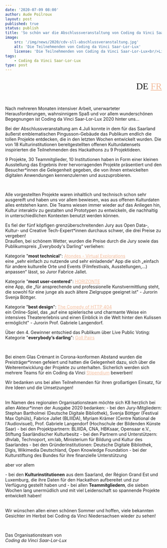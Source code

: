 ```yaml
---
date: '2020-07-09 08:00'
author: Aude Poilroux
layout: post
published: true
status: publish
title: 'So schön war die Abschlussveranstaltung von Coding da Vinci Saar-Lor-Lux'
image:
    src: '/img/news/2020/cdv-sll-abschlussveranstaltung.jpg'
    alt: 'Die Teilnehmenden von Coding da Vinci Saar-Lor-Lux'
    license: 'Die Teilnehmenden von Coding da Vinci Saar-Lor-Lux<br/>Lizenz: <a href="https://creativecommons.org/licenses/by-sa/4.0/deed.de" target="_blank" style="color: #f2bb9b;">CC BY-SA 4.0</a>, Henrik Elburn'
tags:
    - Coding da Vinci Saar-Lor-Lux
type: post
---
```

<!-- Sprache -->
<div class="row">
    <div class="col-lg-2 col-lg-offset-10">
        <p style="margin-bottom:15px; font-family:Archive; font-size: 22pt; text-align: right;">DE <a href="../../07/09/cdv-sll-schoenwares_fr.html" style="color: #f2bb9b;">FR</a></p>
    </div>
</div>

<!-- Post -->
<br/>
<p>Nach mehreren Monaten intensiver Arbeit, unerwarteter Herausforderungen, wahnsinnigem Spaß und vor allem wunderschönen Begegnungen ist Coding da Vinci Saar-Lor-Lux 2020 hinter uns...</p>
<p>Bei der Abschlussveranstaltung am 4.Juli konnte in dem für das Saarland äußerst emblematischen Pingusson-Gebäude das Publikum endlich die tollen Projekte entdecken, die in den letzten Wochen entwickelt wurden. Die von 18 Kulturinstitutionen bereitgestellten offenen Kulturdatensets inspirierten die Teilnehmenden des Hackathons zu 9 Projektideen.</p>
<p>9 Projekte, 30 Teammitglieder, 10 Institutionen haben in Form einer kleinen Ausstellung das Ergebnis ihrer hervorragenden Projekte präsentiert und den Besucher*innen die Gelegenheit gegeben, die von ihnen entwickelten digitalen Anwendungen kennenzulernen und auszuprobieren. <!--Die Präsentationen im Rahmen der Jury-Führung wurden gefilmt und live gestreamt und sind unter folgendem Link online verfügbar: https://vimeo.com/434708707 (ab 10'48)--></p>
<br/>
<p>Alle vorgestellten Projekte waren inhaltlich und technisch schon sehr ausgereift und haben uns vor allem bewiesen, was aus offenen Kulturdaten alles entstehen kann. Die Teams wiesen immer wieder auf das Anliegen hin, Kultur interaktiv zu gestalten und Prototypen zu entwickeln, die nachhaltig in unterschiedlichen Kontexten benutzt werden können.</p>
<p>Es fiel der fünf köpfigen grenzüberschreitenden Jury aus Open Data-, Kultur- und Creative Tech-Expert*innen durchaus schwer, die drei Preise zu vergeben!<br/>
Draußen, bei schönem Wetter, wurden die Preise durch die Jury sowie das Publikumspreis „Everybody's Darling“ verliehen:</p>
<p>Kategorie "<b>most technical</b>": <a href="https://codingdavinci.de/projects/2020_sll/atondes.html" target="_blank" style="color: #f2bb9b;">Atondes - Virtual Explorations</a><br/>
eine „sehr einfach zu nutzende und sehr einladende“ App die sich „einfach für andere kulturelle Orte und Events (Filmfestivals, Ausstellungen,...) anpassen“ lässt, so Juror Fabrice Jallet.</p>
<p>Kategorie "<b>most user-centered</b>": <a href="https://codingdavinci.de/projects/2020_sll/horizonte.html" target="_blank" style="color: #f2bb9b;">HORIZONTE</a><br/>
eine App, die „für ansprechende und professionelle Kunstvermittlung steht, die sowohl für eine junge als auch ältere Zielgruppe geeignet ist" - Jurorin Svenja Böttger.</p>
<p>Kategorie "<b>best design</b>": <a href="https://codingdavinci.de/projects/2020_sll/comedy_of_http_404.html" target="_blank" style="color: #f2bb9b;">The Comedy of HTTP 404</a><br/>
ein Online-Spiel, das „auf eine spielerische und charmante Weise ein intensives Theatererlebnis und einen Einblick in die Welt hinter den Kulissen ermöglicht" - Jurorin Prof. Gabriele Langendorf.</p>
<p>Über den 4. Gewinner entschied das Publikum über Live Public Voting:<br/>
Kategorie "<b>everybody’s darling</b>": <a href="https://codingdavinci.de/projects/2020_sll/goll_pairs.html" target="_blank" style="color: #f2bb9b;">Goll Pairs</a></p>
<br/>
<p>Bei einem Glas Crémant in Corona-konformen Abstand wurden die Preisträger*innen gefeiert und hatten die Gelegenheit dazu, sich über die Weiterentwicklung der Projekte zu unterhalten. Sicherlich werden sich mehrere Teams für ein Coding da Vinci <a href="https://codingdavinci.de/stipendien/" target="_blank" style="color: #f2bb9b;">Stipendium</a> bewerben!</p>
<p>Wir bedanken uns bei allen Teilnehmenden für ihren großartigen Einsatz, für ihre Ideen und die Umsetzungen!</p>
<br/>
Im Namen des regionalen Organisationsteam möchte sich K8 herzlich bei allen Akteur*innen der Ausgabe 2020 bedanken:
- bei den Jury-Mitgliedern: Stephan Bartholmei (Deutsche Digitale Bibliothek), Svenja Böttger (Festival Max Ophüls), Fabrice Jallet (BLIIIDA), Myriam Krämer (Centre National de l'Audiovisuel), Prof. Gabriele Langendorf (Hochschule der Bildenden Künste Saar)
- bei den Projektpartnern: BLIIIDA, CNA, HBKsaar, Opensaar e.V., Stiftung Saarländischer Kulturbesitz
- bei den Partnern und Unterstützern: dhvlab, Technoport, xm:lab, Ministerium für Bildung und Kultur des Saarlandes 
- bei den Gründerinstitutionen: Deutsche Digitale Bibliothek, Digis, Wikimedia Deutschland, Open Knowledge Foundation
- bei der Kulturstiftung des Bundes für ihre finanzielle Unterstützung
<p>aber vor allem</p>
- bei den <b>Kulturinstitutionen</b> aus dem Saarland, der Région Grand Est und Luxemburg, die ihre Daten für den Hackathon aufbereitet und zur Verfügung gestellt haben und
- bei allen <b>Teammitgliedern</b>, die sieben Wochen lang unermüdlich und mit viel Leidenschaft so spannende Projekte entwickelt haben!
<br/><br/>
<p>Wir wünschen allen einen schönen Sommer und hoffen, viele bekannten Gesichter im Herbst bei Coding da Vinci Niedersachsen wieder zu sehen!</p>
<br/>
<p>Das Organisationsteam von<br/><i>Coding da Vinci Saar-Lor-Lux</i></p>